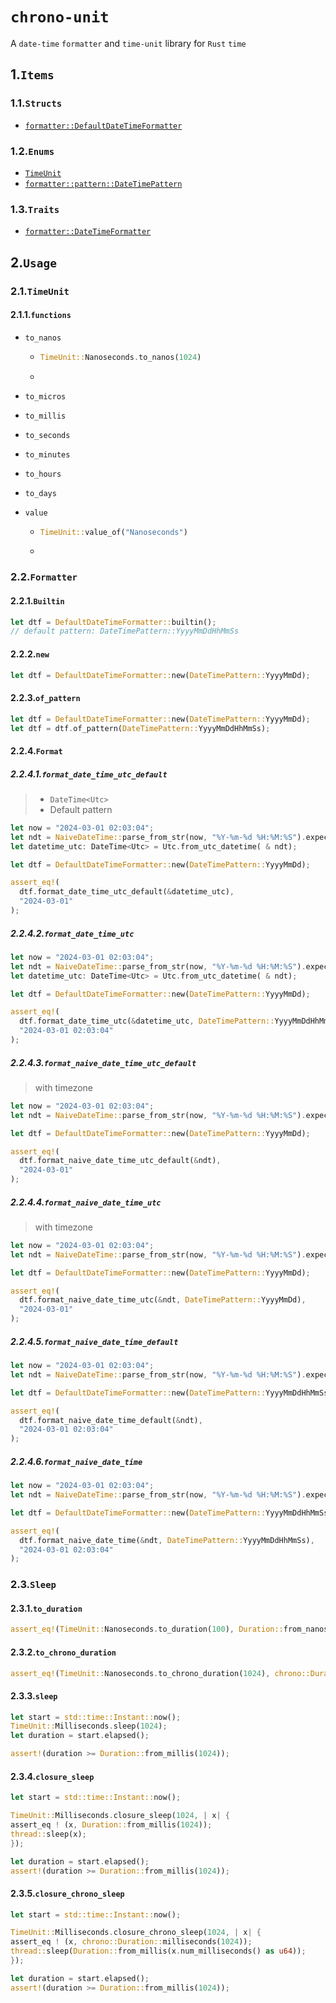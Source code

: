 # `chrono-unit`

A `date-time` `formatter` and `time-unit` library for `Rust` `time`

## 1.`Items`

### 1.1.`Structs`

- [`formatter::DefaultDateTimeFormatter`](./src/formatter.rs)

### 1.2.`Enums`

- [`TimeUnit`](./src/lib.rs)
- [`formatter::pattern::DateTimePattern`](./src/formatter/pattern.rs)

### 1.3.`Traits`

- [`formatter::DateTimeFormatter`](./src/formatter.rs)

## 2.`Usage`

### 2.1.`TimeUnit`

#### 2.1.1.`functions`

- `to_nanos`

  - ```rust
    TimeUnit::Nanoseconds.to_nanos(1024)
    ```

  -

- `to_micros`

- `to_millis`

- `to_seconds`

- `to_minutes`

- `to_hours`

- `to_days`

- `value`

  - ```rust
    TimeUnit::value_of("Nanoseconds")
    ```

  -

### 2.2.`Formatter`

#### 2.2.1.`Builtin`

```rust
let dtf = DefaultDateTimeFormatter::builtin();
// default pattern: DateTimePattern::YyyyMmDdHhMmSs
```

#### 2.2.2.`new`

```rust
let dtf = DefaultDateTimeFormatter::new(DateTimePattern::YyyyMmDd);
```

#### 2.2.3.`of_pattern`

```rust
let dtf = DefaultDateTimeFormatter::new(DateTimePattern::YyyyMmDd);
let dtf = dtf.of_pattern(DateTimePattern::YyyyMmDdHhMmSs);
```

#### 2.2.4.`Format`

##### 2.2.4.1.`format_date_time_utc_default`

> - `DateTime<Utc>`
> - Default pattern

```rust
let now = "2024-03-01 02:03:04";
let ndt = NaiveDateTime::parse_from_str(now, "%Y-%m-%d %H:%M:%S").expect("Parse error");
let datetime_utc: DateTime<Utc> = Utc.from_utc_datetime( & ndt);

let dtf = DefaultDateTimeFormatter::new(DateTimePattern::YyyyMmDd);

assert_eq!(
  dtf.format_date_time_utc_default(&datetime_utc),
  "2024-03-01"
);
```

##### 2.2.4.2.`format_date_time_utc`

```rust
let now = "2024-03-01 02:03:04";
let ndt = NaiveDateTime::parse_from_str(now, "%Y-%m-%d %H:%M:%S").expect("Parse error");
let datetime_utc: DateTime<Utc> = Utc.from_utc_datetime( & ndt);

let dtf = DefaultDateTimeFormatter::new(DateTimePattern::YyyyMmDd);

assert_eq!(
  dtf.format_date_time_utc(&datetime_utc, DateTimePattern::YyyyMmDdHhMmSs),
  "2024-03-01 02:03:04"
);
```

##### 2.2.4.3.`format_naive_date_time_utc_default`

> with timezone

```rust
let now = "2024-03-01 02:03:04";
let ndt = NaiveDateTime::parse_from_str(now, "%Y-%m-%d %H:%M:%S").expect("Parse error");

let dtf = DefaultDateTimeFormatter::new(DateTimePattern::YyyyMmDd);

assert_eq!(
  dtf.format_naive_date_time_utc_default(&ndt),
  "2024-03-01"
);
```

##### 2.2.4.4.`format_naive_date_time_utc`

> with timezone

```rust
let now = "2024-03-01 02:03:04";
let ndt = NaiveDateTime::parse_from_str(now, "%Y-%m-%d %H:%M:%S").expect("Parse error");

let dtf = DefaultDateTimeFormatter::new(DateTimePattern::YyyyMmDd);

assert_eq!(
  dtf.format_naive_date_time_utc(&ndt, DateTimePattern::YyyyMmDd),
  "2024-03-01"
);
```

##### 2.2.4.5.`format_naive_date_time_default`

```rust
let now = "2024-03-01 02:03:04";
let ndt = NaiveDateTime::parse_from_str(now, "%Y-%m-%d %H:%M:%S").expect("Parse error");

let dtf = DefaultDateTimeFormatter::new(DateTimePattern::YyyyMmDdHhMmSs);

assert_eq!(
  dtf.format_naive_date_time_default(&ndt),
  "2024-03-01 02:03:04"
);
```

##### 2.2.4.6.`format_naive_date_time`

```rust
let now = "2024-03-01 02:03:04";
let ndt = NaiveDateTime::parse_from_str(now, "%Y-%m-%d %H:%M:%S").expect("Parse error");

let dtf = DefaultDateTimeFormatter::new(DateTimePattern::YyyyMmDdHhMmSs);

assert_eq!(
  dtf.format_naive_date_time(&ndt, DateTimePattern::YyyyMmDdHhMmSs),
  "2024-03-01 02:03:04"
);
```

### 2.3.`Sleep`

#### 2.3.1.`to_duration`

```rust
assert_eq!(TimeUnit::Nanoseconds.to_duration(100), Duration::from_nanos(100));
```

#### 2.3.2.`to_chrono_duration`

```rust
assert_eq!(TimeUnit::Nanoseconds.to_chrono_duration(1024), chrono::Duration::nanoseconds(1024));
```

#### 2.3.3.`sleep`

```rust
let start = std::time::Instant::now();
TimeUnit::Milliseconds.sleep(1024);
let duration = start.elapsed();

assert!(duration >= Duration::from_millis(1024));
```

#### 2.3.4.`closure_sleep`

```rust
let start = std::time::Instant::now();

TimeUnit::Milliseconds.closure_sleep(1024, | x| {
assert_eq ! (x, Duration::from_millis(1024));
thread::sleep(x);
});

let duration = start.elapsed();
assert!(duration >= Duration::from_millis(1024));
```

#### 2.3.5.`closure_chrono_sleep`

```rust
let start = std::time::Instant::now();

TimeUnit::Milliseconds.closure_chrono_sleep(1024, | x| {
assert_eq ! (x, chrono::Duration::milliseconds(1024));
thread::sleep(Duration::from_millis(x.num_milliseconds() as u64));
});

let duration = start.elapsed();
assert!(duration >= Duration::from_millis(1024));
```

